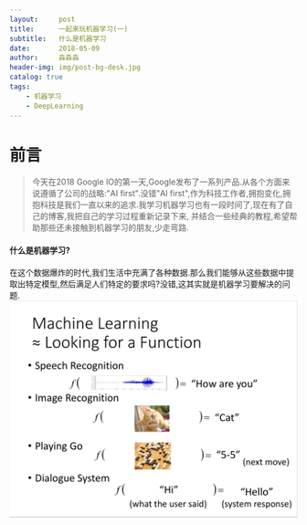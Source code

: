 ```yaml
---
layout:     post                   
title:      一起来玩机器学习(一)           
subtitle:   什么是机器学习
date:       2018-05-09              
author:     淼淼淼                   
header-img: img/post-bg-desk.jpg    
catalog: true                       
tags:                               
    - 机器学习
    - DeepLearning
---
```

# 前言
>今天在2018 Google IO的第一天,Google发布了一系列产品.从各个方面来说遵循了公司的战略:"AI first".没错"AI first",作为科技工作者,拥抱变化,拥抱科技是我们一直以来的追求.我学习机器学习也有一段时间了,现在有了自己的博客,我把自己的学习过程重新记录下来, 并结合一些经典的教程,希望帮助那些还未接触到机器学习的朋友,少走弯路.

#### 什么是机器学习?
在这个数据爆炸的时代,我们生活中充满了各种数据.那么我们能够从这些数据中提取出特定模型,然后满足人们特定的要求吗?没错,这其实就是机器学习要解决的问题.
![DL01_1](img/DL01_1.jpg)




